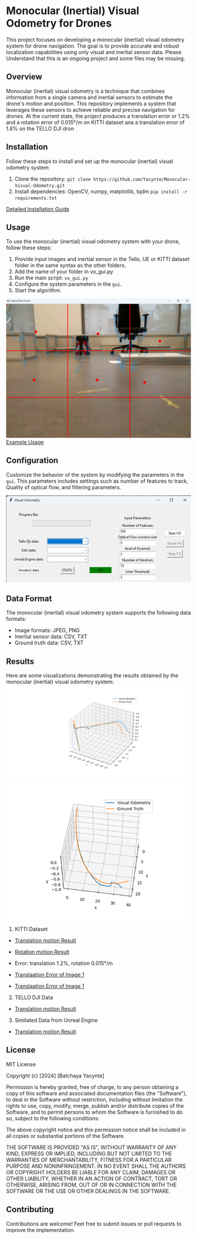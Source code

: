 # Monocular (Inertial) Visual Odometry for Drones

This project focuses on developing a monocular (inertial) visual odometry system for drone navigation. The goal is to provide accurate and robust localization capabilities using only visual and inertial sensor data. 
Please Understand that this is an ongoing project and some files may be missing.


## Overview

Monocular (inertial) visual odometry is a technique that combines information from a single camera and inertial sensors to estimate the drone's motion and position. This repository implements a system that leverages these sensors to achieve reliable and precise navigation for drones. At the current state, the project produces a translation error or 1.2% and a rotation error of 0.015°/m on KITTI dataset ana a translation error of 1.8% on the TELLO DJI dron


## Installation

Follow these steps to install and set up the monocular (inertial) visual odometry system:

1. Clone the repository: `git clone https://github.com/Yacynte/Monocular-Visual-Odometry.git`
2. Install dependencies: OpenCV, numpy, matplotlib, tqdm `pip install -r requirements.txt`


[Detailed Installation Guide](./docs/installation.md)


## Usage

To use the monocular (inertial) visual odometry system with your drone, follow these steps:

1. Provide input images and inertial sensor in the Tello, UE or KITTI dataset folder in the same syntax as the other folders.
2. Add the name of your folder in vo_gui.py
3. Run the main script: `vo_gui.py`
4. Configure the system parameters in the `gui`.
5. Start the algorithm.

[![Video](./docs/usage.png)](./docs/preview.mp4)
[Example Usage](./docs/example_mvio.mp4)


## Configuration

Customize the behavior of the system by modifying the parameters in the `gui`. This parameters includes settings such as number of features to track, Quality of optical flow, and filtering parameters.


![Tello dji](./docs/config.png)



## Data Format

The monocular (inertial) visual odometry system supports the following data formats:

- Image formats: JPEG, PNG
- Inertial sensor data: CSV, TXT
- Ground truth data: CSV, TXT

<!-- [Input Data Guidelines](./docs/data_format.md) -->


## Results

Here are some visualizations demonstrating the results obtained by the monocular (inertial) visual odometry system:
![Tello dji](./results/tello_line.png)
![KITTI dataset](./results/kitti_curve.png)


1. KITTI Dataset
- [Translation motion Result](./results/kitti_curve.png)

- [Rotation motion Result](./results/kitti_rotation1.png)

- Error: translation 1.2%, rotation 0.015°/m
- [Translaation Error of Image 1](./results/kitti_error_model.png)

- [Translaation Error of Image 1](./results/kitti_rotation_err.png)

2. TELLO DJI Data
- [Translation motion Result](./results/tello_line.png)

3. Similated Data from Unreal Engine
- [Translation motion Result](./results/ue_square1.png)


## License
MIT License

Copyright (c) [2024] [Batchaya Yacynte]

Permission is hereby granted, free of charge, to any person obtaining a copy of this software and associated documentation files (the "Software"), to deal in the Software without restriction, including without limitation the rights to use, copy, modify, merge, publish and/or distribute copies of the Software, and to permit persons to whom the Software is furnished to do so, subject to the following conditions:

The above copyright notice and this permission notice shall be included in all copies or substantial portions of the Software.

THE SOFTWARE IS PROVIDED "AS IS", WITHOUT WARRANTY OF ANY KIND, EXPRESS OR IMPLIED, INCLUDING BUT NOT LIMITED TO THE WARRANTIES OF MERCHANTABILITY, FITNESS FOR A PARTICULAR PURPOSE AND NONINFRINGEMENT. IN NO EVENT SHALL THE AUTHORS OR COPYRIGHT HOLDERS BE LIABLE FOR ANY CLAIM, DAMAGES OR OTHER LIABILITY, WHETHER IN AN ACTION OF CONTRACT, TORT OR OTHERWISE, ARISING FROM, OUT OF OR IN CONNECTION WITH THE SOFTWARE OR THE USE OR OTHER DEALINGS IN THE SOFTWARE.

## Contributing
Contributions are welcome! Feel free to submit issues or pull requests to improve the implementation.